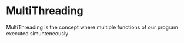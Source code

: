 # MultiThreading
MultiThreading is the concept where multiple functions of our program executed simunteneously
